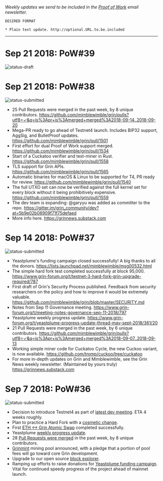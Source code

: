 _Weekly updates we send to be included in the [Proof of Work](http://proofofwork.substack.com) email newsletter._

```
DESIRED FORMAT

* Plain text update. http://optional.URL.to.be.included

```

***

# Sep 21 2018: PoW#39
![status-draft](https://img.shields.io/badge/status-draft%20mode-yellow.svg)

# Sep 21 2018: PoW#38
![status-submitted](https://img.shields.io/badge/status-submitted-lightgrey.svg)
* 25 Pull Requests were merged in the past week, by 8 unique contributors. https://github.com/mimblewimble/grin/pulls?utf8=✓&q=is%3Apr+is%3Amerged+merged%3A2018-09-14..2018-09-20
* Mega-PR ready to go ahead of Testnet4 launch. Includes BIP32 support, AggSig, and BulletProof updates. https://github.com/mimblewimble/grin/pull/1501
* First effort for dual Proof of Work support merged. https://github.com/mimblewimble/grin/pull/1534
* Start of a Cuckatoo verifier and test-miner in Rust. https://github.com/mimblewimble/grin/pull/1558
* TLS support for Grin APIs. https://github.com/mimblewimble/grin/pull/1565
* Automatic binaries for macOS & Linux to be supported for T4, PR ready for review. https://github.com/mimblewimble/grin/pull/1540
* The full UTXO set can now be verified against the full kernel set for every block without it being prohibitively expensive. https://github.com/mimblewimble/grin/pull/1559 
* The dev team is expanding: @garyyu was added as committer to the repo. https://gitter.im/grin_community/dev?at=5b9e02b08909f71f75defaed
* More info here. https://grinnews.substack.com

# Sep 14 2018: PoW#37
![status-submitted](https://img.shields.io/badge/status-submitted-lightgrey.svg)
* Yeastplume's funding campaign closed successfully! A big thanks to all the donors. https://lists.launchpad.net/mimblewimble/msg00532.html
* The simple hard fork test completed successfully at block 95,000. https://www.grin-forum.org/t/testnet-3-hard-fork-grin-upgrade-required/787
* First draft of Grin's Security Process published. Feedback from security researchers on the policy and how to  improve it would be extremely valuable. https://github.com/mimblewimble/grin/blob/master/SECURITY.md
* Notes from Sep 11 Governance meeting. https://www.grin-forum.org/t/meeting-notes-governance-sep-11-2018/797
* Yeastplume weekly progress update. https://www.grin-forum.org/t/yeastplume-progress-update-thread-may-sept-2018/361/20
* 21 Pull Requests were merged in the past week, by 6 unique contributors. https://github.com/mimblewimble/grin/pulls?utf8=✓&q=is%3Apr+is%3Amerged+merged%3A2018-09-07..2018-09-13
* Working simple miner code for Cuckatoo Cycle, the new Cuckoo variant, is now available. https://github.com/tromp/cuckoo/tree/cuckatoo 
* For more in-depth updates on Grin and Mimblewimble, see the Grin News weekly newsletter. (Maintained by yours truly) https://grinnews.substack.com

# Sep 7 2018: PoW#36
![status-submitted](https://img.shields.io/badge/status-submitted-lightgrey.svg)
* Decision to introduce Testnet4 as part of [latest dev meeting](https://www.grin-forum.org/t/meeting-notes-development-sep-4-2018/755/2). ETA 4 weeks roughly.
* Plan to practice a Hard Fork with a [cosmetic change](https://github.com/mimblewimble/grin/pull/1478).
* First [ETH <-> Grin Atomic Swap](https://medium.com/grinswap/first-grin-atomic-swap-a16b4cc19196) completed successfully.
* Yeastplume [weekly progress update](https://www.grin-forum.org/t/yeastplume-progress-update-thread-may-sept-2018/361/19).
* 28 [Pull Requests were merged](https://github.com/mimblewimble/grin/pulls?utf8=✓&q=is%3Apr+is%3Amerged+merged%3A2018-08-30..2018-09-06) in the past week, by 8 unique contributors. 
* [Grinmint](http://grinmint.com/) mining pool announced, with a pledge that a portion of pool fees will go toward core Grin development.
* Upgrade to our open source [block explorer](https://github.com/mimblewimble/grin-explorer).
* Ramping up efforts to raise donations for [Yeastplume funding campaign](https://www.grin-forum.org/t/funding-campaign-yeastplume-oct-2018-to-feb-2019/677). Vital for continued speedy progress of the project ahead of mainnet launch.